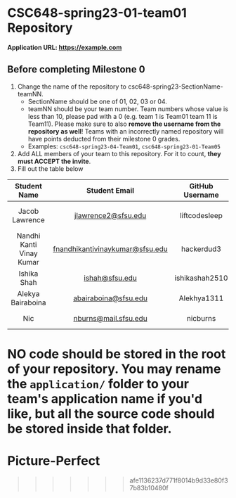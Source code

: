 # CSC648-spring23-01-team01 Repository

**Application URL: <https://example.com>**

## Before completing Milestone 0

1. Change the name of the repository to csc648-spring23-SectionName-teamNN.
   - SectionName should be one of 01, 02, 03 or 04.
   - teamNN should be your team number. Team numbers whose value is less than
     10, please pad with a 0 (e.g. team 1 is Team01 team 11 is Team11). Please
     make sure to also **remove the username from the repository as well**!
     Teams with an incorrectly named repository will have points deducted from
     their milestone 0 grades.
   - Examples: `csc648-spring23-04-Team01`, `csc648-spring23-01-Team05`
2. Add ALL members of your team to this repository. For it to count, **they must
   ACCEPT the invite**.
3. Fill out the table below

|       Student Name       |          Student Email          | GitHub Username |    Student's role     |
| :----------------------: | :-----------------------------: | :-------------: | :-------------------: |
|      Jacob Lawrence      |       jlawrence2@sfsu.edu       |  liftcodesleep  | GitHub & Scrum master |
| Nandhi Kanti Vinay Kumar | fnandhikantivinaykumar@sfsu.edu |   hackerdud3    |       Team Lead       |
|       Ishika Shah        |         ishah@sfsu.edu          | ishikashah2510  |     Backend Lead      |
|    Alekya Bairaboina     |      abairaboina@sfsu.edu       |   Alekhya1311   |  Front End Developer  |
|           Nic            |      nburns@mail.sfsu.edu       |    nicburns     |     Product Owner     |

**NO code should be stored in the root of your repository. You may rename the
`application/` folder to your team's application name if you'd like, but all the
source code should be stored inside that folder.**
=======
# Picture-Perfect
>>>>>>> afe1136237d771f8014b9d33e80f37b83b10480f
